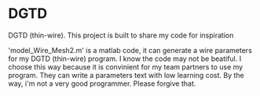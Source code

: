 # DGTD
DGTD (thin-wire).
This project is built to share my code for inspiration

'model_Wire_Mesh2.m' is a matlab code, it can generate a wire parameters for my DGTD (thin-wire) program. I know the code may not be beatiful. I choose this way because it is convinient for my team partners to use my program. They can write a parameters text with low learning cost. By the way, i'm not a very good programmer. Please forgive that.
